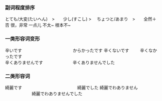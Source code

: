 ### 副词程度排序
とても/大変(たいへん)　>　　少し(すこし)  >　 ちょつと/あまり　>　　全然＋否
    很，非常                  一点儿            不太~             根本不~


### 一类形容词变形
辛いです　　　　　　　　　　　　からかったです
辛くないです              　　 辛くなかったです  
辛くありませんです　　　　　　　辛くありませんでした

### 二类形容词
綺麗です　　　　　　　　　　　　　綺麗でした
綺麗でわありません  　　　　　 　綺麗でわありませんでした

